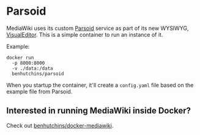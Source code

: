 # Parsoid

MediaWiki uses its custom [Parsoid](https://www.mediawiki.org/wiki/Parsoid) service as part of its new WYSIWYG, [VisualEditor](https://www.mediawiki.org/wiki/VisualEditor). This is a simple container to run an instance of it.

Example:

```
docker run
  -p 8000:8000
  -v ./data:/data
  benhutchins/parsoid
```

When you startup the container, it'll create a `config.yaml` file based on the
example file from Parsoid.

## Interested in running MediaWiki inside Docker?

Check out [benhutchins/docker-mediawiki](https://github.com/benhutchins/docker-mediawiki).
